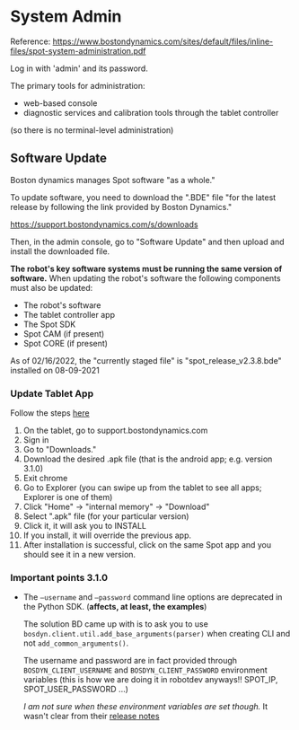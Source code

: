 # System Admin

Reference: https://www.bostondynamics.com/sites/default/files/inline-files/spot-system-administration.pdf

Log in with 'admin' and its password.

The primary tools for administration:
- web-based console
- diagnostic services and calibration tools through the tablet controller

(so there is no terminal-level administration)



## Software Update

Boston dynamics manages Spot software "as a whole."

To update software, you need to download the ".BDE" file "for the latest release by following the link provided by Boston
Dynamics."

https://support.bostondynamics.com/s/downloads

Then, in the admin console, go to "Software Update" and then upload and install the downloaded file.

**The robot's key software systems must be running the same version of software.** When updating
the robot's software the following components must also be updated:
* The robot's software
* The tablet controller app
* The Spot SDK
* Spot CAM (if present)
* Spot CORE (if present)


As of 02/16/2022, the "currently staged file" is "spot_release_v2.3.8.bde" installed on 08-09-2021

### Update Tablet App

Follow the steps [here](https://support.bostondynamics.com/s/article/Updating-the-Spot-system)

1. On the tablet, go to support.bostondynamics.com
2. Sign in
3. Go to "Downloads."
4. Download the desired .apk file (that is the android app; e.g. version 3.1.0)
5. Exit chrome
6. Go to Explorer (you can swipe up from the tablet to see all apps; Explorer is one of them)
7. Click "Home" -> "internal memory" -> "Download"
8. Select ".apk" file (for your particular version)
9. Click it, it will ask you to INSTALL
10. If you install, it will override the previous app.
11. After installation is successful, click on the same Spot app and you should see it in a new version.




### Important points 3.1.0

- The `–username` and `–password` command line options are deprecated in the Python
  SDK. (**affects, at least, the examples**)

  The solution BD came up with is to ask you to use
  `bosdyn.client.util.add_base_arguments(parser)` when
  creating CLI and not `add_common_arguments()`.

  The username and password are in fact provided through
  `BOSDYN_CLIENT_USERNAME` and `BOSDYN_CLIENT_PASSWORD`
  environment variables (this is how we are doing it in robotdev anyways!!
  SPOT_IP, SPOT_USER_PASSWORD ...)

  _I am not sure when these environment variables are set though._
  It wasn't clear from their [release notes](https://dev.bostondynamics.com/docs/release_notes)
